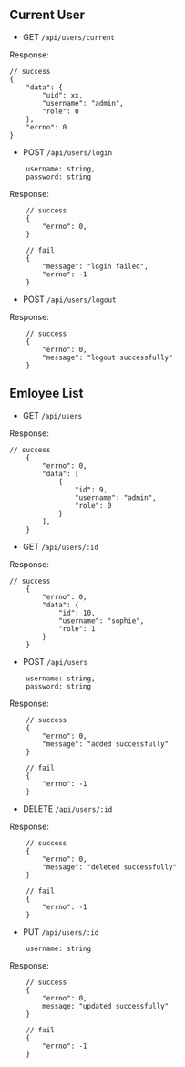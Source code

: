 ## Current User

- GET `/api/users/current`

Response:

```
// success
{
    "data": {
        "uid": xx,
        "username": "admin",
        "role": 0
    },
    "errno": 0
}

```

- POST `/api/users/login`

```
    username: string,
    password: string
```

Response:

```
    // success
    {
        "errno": 0,
    }

    // fail
    {
        "message": "login failed",
        "errno": -1
    }
```

- POST `/api/users/logout`

Response:

```
    // success
    {
        "errno": 0,
        "message": "logout successfully"
    }
```

## Emloyee List

- GET `/api/users`

Response:

```
// success
    {
        "errno": 0,
        "data": [
            {
                "id": 9,
                "username": "admin",
                "role": 0
            }
        ],
    }
```

- GET `/api/users/:id`

Response:

```
// success
    {
        "errno": 0,
        "data": {
            "id": 10,
            "username": "sophie",
            "role": 1
        }
    }
```

- POST `/api/users`

```
    username: string,
    password: string
```

Response:

```
    // success
    {
        "errno": 0,
        "message": "added successfully"
    }

    // fail
    {
        "errno": -1
    }
```

- DELETE `/api/users/:id`

Response:

```
    // success
    {
        "errno": 0,
        "message": "deleted successfully"
    }

    // fail
    {
        "errno": -1
    }
```

- PUT `/api/users/:id`

```
    username: string
```

Response:

```
    // success
    {
        "errno": 0,
        message: "updated successfully"
    }

    // fail
    {
        "errno": -1
    }
```
